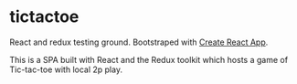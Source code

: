 # tictactoe
React and redux testing ground. Bootstraped with [Create React App](https://github.com/facebook/create-react-app).

This is a SPA built with React and the Redux toolkit which hosts a game of Tic-tac-toe with local 2p play.

